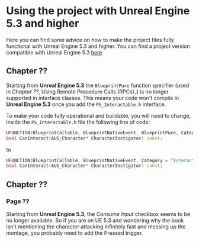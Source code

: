 # Using the project with Unreal Engine 5.3 and higher

Here you can find some advice on how to make the project files fully functional with Unreal Engine 5.3 and higher. 
You can find a project version compatible with Unreal Engine 5.3 [here](https://github.com/CyberKoalaStudios)

## Chapter ??

Starting from **Unreal Engine 5.3** the `BlueprintPure` function specifier (used in _Chapter ??_, Using Remote Procedure Calls (RPCs)_) is no longer supported in interface classes. 
This means your code won't compile in **Unreal Engine 5.3** once you add the `PS_Interactable.h` interface.

To make your code fully operational and buildable, you will need to change, inside the `PS_Interactable.h` file the following line of code:

```cpp
UFUNCTION(BlueprintCallable, BlueprintNativeEvent, BlueprintPure, Category = "Interaction", meta=(DisplayName="Can Interact"))
bool CanInteract(AUS_Character* CharacterInstigator) const;
```

to

```cpp
UFUNCTION(BlueprintCallable, BlueprintNativeEvent, Category = "Interaction", meta=(DisplayName="Can Interact"))
bool CanInteract(AUS_Character* CharacterInstigator) const;
```

## Chapter ??

### Page ??

Starting from **Unreal Engine 5.3**, the _Consume Input_ checkbox seems to be no longer available.
So if you are on UE 5.3 and wondering why the book isn't mentioning the character attacking infinitely fast and messing up the montage, you probably need to add the Pressed trigger.

